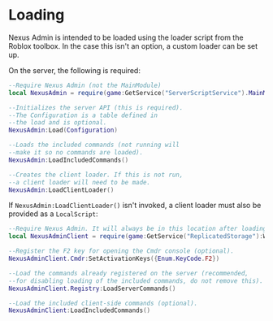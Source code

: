 # Loading
Nexus Admin is intended to be loaded using
the loader script from the Roblox toolbox.
In the case this isn't an option, a custom
loader can be set up.

On the server, the following is required:
```lua
--Require Nexus Admin (not the MainModule)
local NexusAdmin = require(game:GetService("ServerScriptService").MainModule.NexusAdmin)

--Initializes the server API (this is required).
--The Configuration is a table defined in
--the load and is optional.
NexusAdmin:Load(Configuration)

--Loads the included commands (not running will
--make it so no commands are loaded).
NexusAdmin:LoadIncludedCommands()

--Creates the client loader. If this is not run,
--a client loader will need to be made.
NexusAdmin:LoadClientLoader()
```

If `NexusAdmin:LoadClientLoader()` isn't
invoked, a client loader must also be provided
as a `LocalScript`:
```lua
--Require Nexus Admin. It will always be in this location after loading on the server.
local NexusAdminClient = require(game:GetService("ReplicatedStorage"):WaitForChild("NexusAdminClient"))

--Register the F2 key for opening the Cmdr console (optional).
NexusAdminClient.Cmdr:SetActivationKeys({Enum.KeyCode.F2})

--Load the commands already registered on the server (recommended,
--for disabling loading of the included commands, do not remove this).
NexusAdminClient.Registry:LoadServerCommands()

--Load the included client-side commands (optional).
NexusAdminClient:LoadIncludedCommands()
```
